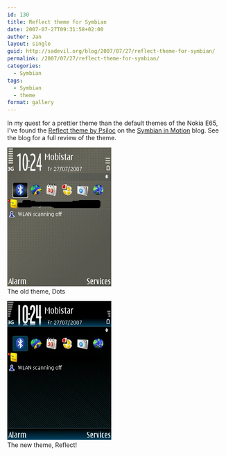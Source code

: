 ```yaml
---
id: 130
title: Reflect theme for Symbian
date: 2007-07-27T09:31:58+02:00
author: Jan
layout: single
guid: http://sadevil.org/blog/2007/07/27/reflect-theme-for-symbian/
permalink: /2007/07/27/reflect-theme-for-symbian/
categories:
  - Symbian
tags:
  - Symbian
  - theme
format: gallery
---
```

In my quest for a prettier theme than the default themes of the Nokia E65, I've found the [Reflect theme by Psiloc](http://shop.psiloc.com/en/Application,262292,Psiloc+Reflect+Theme) on the [Symbian in Motion](http://news.mobile9.com/s60apps/2007/06/19/reflect-theme-by-psiloc) blog. See the blog for a full review of the theme.

![Old nokia dots theme](/assets/images/2007/06/dots_theme.jpg "The old Nokia dots theme")  
The old theme, Dots

![New reflect theme](/assets/images/2007/06/reflect_theme.jpg "The new Reflect theme")  
 The new theme, Reflect!
